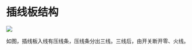 # 插线板结构

![](https://www.tzixun.com/wp-content/uploads/2022/06/58e947bfe47b02693cf1ef4c8332828b.jpg)

如图，插线板入线有压线条，压线条分出三线。三线后，由开关断开零、火线。